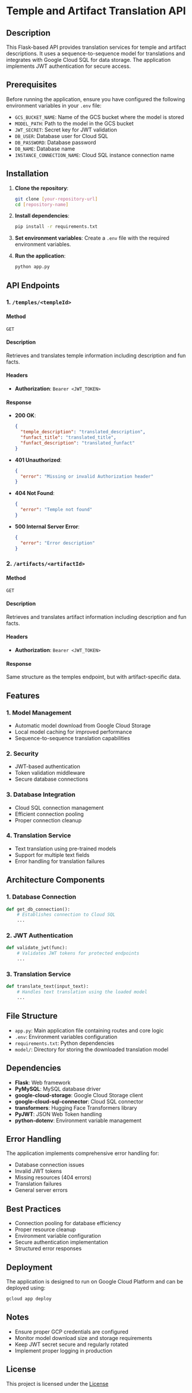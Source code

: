 # Temple and Artifact Translation API

## Description
This Flask-based API provides translation services for temple and artifact descriptions. It uses a sequence-to-sequence model for translations and integrates with Google Cloud SQL for data storage. The application implements JWT authentication for secure access.

## Prerequisites
Before running the application, ensure you have configured the following environment variables in your `.env` file:

- `GCS_BUCKET_NAME`: Name of the GCS bucket where the model is stored
- `MODEL_PATH`: Path to the model in the GCS bucket
- `JWT_SECRET`: Secret key for JWT validation
- `DB_USER`: Database user for Cloud SQL
- `DB_PASSWORD`: Database password
- `DB_NAME`: Database name
- `INSTANCE_CONNECTION_NAME`: Cloud SQL instance connection name

## Installation
1. **Clone the repository**:
   ```bash
   git clone [your-repository-url]
   cd [repository-name]
   ```

2. **Install dependencies**:
   ```bash
   pip install -r requirements.txt
   ```

3. **Set environment variables**:
   Create a `.env` file with the required environment variables.

4. **Run the application**:
   ```bash
   python app.py
   ```

## API Endpoints

### 1. `/temples/<templeId>`
#### Method
`GET`

#### Description
Retrieves and translates temple information including description and fun facts.

#### Headers
- **Authorization**: `Bearer <JWT_TOKEN>`

#### Response
- **200 OK**:
  ```json
  {
    "temple_description": "translated_description",
    "funfact_title": "translated_title",
    "funfact_description": "translated_funfact"
  }
  ```
- **401 Unauthorized**:
  ```json
  {
    "error": "Missing or invalid Authorization header"
  }
  ```
- **404 Not Found**:
  ```json
  {
    "error": "Temple not found"
  }
  ```
- **500 Internal Server Error**:
  ```json
  {
    "error": "Error description"
  }
  ```

### 2. `/artifacts/<artifactId>`
#### Method
`GET`

#### Description
Retrieves and translates artifact information including description and fun facts.

#### Headers
- **Authorization**: `Bearer <JWT_TOKEN>`

#### Response
Same structure as the temples endpoint, but with artifact-specific data.

## Features

### **1. Model Management**
- Automatic model download from Google Cloud Storage
- Local model caching for improved performance
- Sequence-to-sequence translation capabilities

### **2. Security**
- JWT-based authentication
- Token validation middleware
- Secure database connections

### **3. Database Integration**
- Cloud SQL connection management
- Efficient connection pooling
- Proper connection cleanup

### **4. Translation Service**
- Text translation using pre-trained models
- Support for multiple text fields
- Error handling for translation failures

## Architecture Components

### **1. Database Connection**
```python
def get_db_connection():
    # Establishes connection to Cloud SQL
    ...
```

### **2. JWT Authentication**
```python
def validate_jwt(func):
    # Validates JWT tokens for protected endpoints
    ...
```

### **3. Translation Service**
```python
def translate_text(input_text):
    # Handles text translation using the loaded model
    ...
```

## File Structure
- `app.py`: Main application file containing routes and core logic
- `.env`: Environment variables configuration
- `requirements.txt`: Python dependencies
- `model/`: Directory for storing the downloaded translation model

## Dependencies
- **Flask**: Web framework
- **PyMySQL**: MySQL database driver
- **google-cloud-storage**: Google Cloud Storage client
- **google-cloud-sql-connector**: Cloud SQL connector
- **transformers**: Hugging Face Transformers library
- **PyJWT**: JSON Web Token handling
- **python-dotenv**: Environment variable management

## Error Handling
The application implements comprehensive error handling for:
- Database connection issues
- Invalid JWT tokens
- Missing resources (404 errors)
- Translation failures
- General server errors

## Best Practices
- Connection pooling for database efficiency
- Proper resource cleanup
- Environment variable configuration
- Secure authentication implementation
- Structured error responses

## Deployment
The application is designed to run on Google Cloud Platform and can be deployed using:
```bash
gcloud app deploy
```

## Notes
- Ensure proper GCP credentials are configured
- Monitor model download size and storage requirements
- Keep JWT secret secure and regularly rotated
- Implement proper logging in production

## License
This project is licensed under the [License](LICENSE)